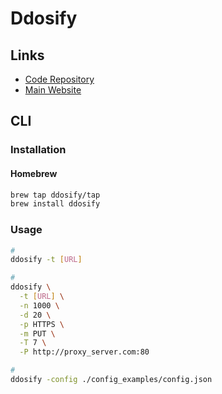 # Ddosify

## Links

- [Code Repository](https://github.com/ddosify/ddosify)
- [Main Website](https://ddosify.com/)

## CLI

### Installation

#### Homebrew

```sh
brew tap ddosify/tap
brew install ddosify
```

<!-- ### Commands

```sh
ddosify -h
``` -->

### Usage

```sh
#
ddosify -t [URL]

#
ddosify \
  -t [URL] \
  -n 1000 \
  -d 20 \
  -p HTTPS \
  -m PUT \
  -T 7 \
  -P http://proxy_server.com:80

#
ddosify -config ./config_examples/config.json
```
